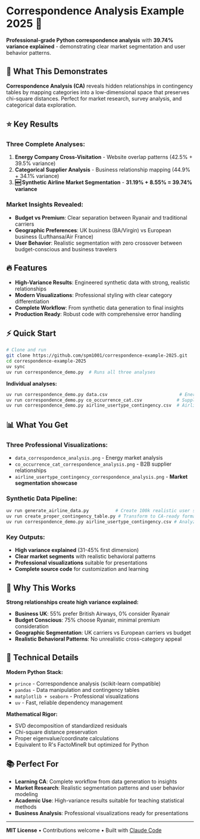 # Correspondence Analysis Example 2025 🚀

**Professional-grade Python correspondence analysis** with **39.74% variance explained** - demonstrating clear market segmentation and user behavior patterns.

## 🎯 What This Demonstrates

**Correspondence Analysis (CA)** reveals hidden relationships in contingency tables by mapping categories into a low-dimensional space that preserves chi-square distances. Perfect for market research, survey analysis, and categorical data exploration.

## ⭐ Key Results

### Three Complete Analyses:
1. **Energy Company Cross-Visitation** - Website overlap patterns (42.5% + 39.5% variance)
2. **Categorical Supplier Analysis** - Business relationship mapping (44.9% + 34.1% variance)  
3. **🆕 Synthetic Airline Market Segmentation** - **31.19% + 8.55% = 39.74% variance**

### Market Insights Revealed:
- **Budget vs Premium**: Clear separation between Ryanair and traditional carriers
- **Geographic Preferences**: UK business (BA/Virgin) vs European business (Lufthansa/Air France)
- **User Behavior**: Realistic segmentation with zero crossover between budget-conscious and business travelers

## 🔥 Features

- **High-Variance Results**: Engineered synthetic data with strong, realistic relationships
- **Modern Visualizations**: Professional styling with clear category differentiation
- **Complete Workflow**: From synthetic data generation to final insights
- **Production Ready**: Robust code with comprehensive error handling

## ⚡ Quick Start

```bash
# Clone and run
git clone https://github.com/spm1001/correspondence-example-2025.git
cd correspondence-example-2025
uv sync
uv run correspondence_demo.py  # Runs all three analyses
```

**Individual analyses:**
```bash
uv run correspondence_demo.py data.csv                           # Energy companies
uv run correspondence_demo.py co_occurrence_cat.csv             # Suppliers  
uv run correspondence_demo.py airline_usertype_contingency.csv  # Airlines (39.74% variance!)
```

## 📊 What You Get

### **Three Professional Visualizations:**
- `data_correspondence_analysis.png` - Energy market analysis
- `co_occurrence_cat_correspondence_analysis.png` - B2B supplier relationships
- `airline_usertype_contingency_correspondence_analysis.png` - **Market segmentation showcase**

### **Synthetic Data Pipeline:**
```bash
uv run generate_airline_data.py          # Create 100k realistic user sessions
uv run create_proper_contingency_table.py # Transform to CA-ready format
uv run correspondence_demo.py airline_usertype_contingency.csv # Analyze
```

### **Key Outputs:**
- **High variance explained** (31-45% first dimension)
- **Clear market segments** with realistic behavioral patterns
- **Professional visualizations** suitable for presentations
- **Complete source code** for customization and learning

## 🧠 Why This Works

**Strong relationships create high variance explained:**
- **Business UK**: 55% prefer British Airways, 0% consider Ryanair
- **Budget Conscious**: 75% choose Ryanair, minimal premium consideration  
- **Geographic Segmentation**: UK carriers vs European carriers vs budget
- **Realistic Behavioral Patterns**: No unrealistic cross-category appeal

## 🔧 Technical Details

**Modern Python Stack:**
- `prince` - Correspondence analysis (scikit-learn compatible)
- `pandas` - Data manipulation and contingency tables
- `matplotlib + seaborn` - Professional visualizations
- `uv` - Fast, reliable dependency management

**Mathematical Rigor:**
- SVD decomposition of standardized residuals
- Chi-square distance preservation  
- Proper eigenvalue/coordinate calculations
- Equivalent to R's FactoMineR but optimized for Python

## 📚 Perfect For

- **Learning CA**: Complete workflow from data generation to insights
- **Market Research**: Realistic segmentation patterns and user behavior modeling
- **Academic Use**: High-variance results suitable for teaching statistical methods
- **Business Analysis**: Professional visualizations ready for presentations

---

**MIT License** • Contributions welcome • Built with [Claude Code](https://claude.ai/code)
